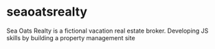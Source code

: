 # seaoatsrealty
Sea Oats Realty is a fictional vacation real estate broker.  Developing JS skills by building a property management site
